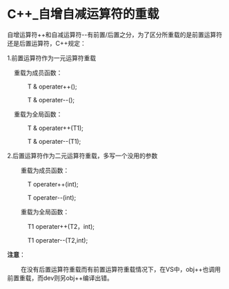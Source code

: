  # C++_自增自减运算符的重载

 自增运算符++和自减运算符--有前置/后置之分，为了区分所重载的是前置运算符还是后置运算符，C++规定：

1.前置运算符作为一元运算符重载

&nbsp;&nbsp;&nbsp;&nbsp;重载为成员函数：

&nbsp;&nbsp;&nbsp;&nbsp;&nbsp;&nbsp;&nbsp;&nbsp;&nbsp;&nbsp;&nbsp;&nbsp;T & operater++();

&nbsp;&nbsp;&nbsp;&nbsp;&nbsp;&nbsp;&nbsp;&nbsp;&nbsp;&nbsp;&nbsp;&nbsp;T & operater--(); 

&nbsp;&nbsp;&nbsp;&nbsp;重载为全局函数： 

&nbsp;&nbsp;&nbsp;&nbsp;&nbsp;&nbsp;&nbsp;&nbsp;&nbsp;&nbsp;&nbsp;&nbsp;T & operater++(T1); 

&nbsp;&nbsp;&nbsp;&nbsp;&nbsp;&nbsp;&nbsp;&nbsp;&nbsp;&nbsp;&nbsp;&nbsp;T & operater--(T1); 

2.后置运算符作为二元运算符重载，多写一个没用的参数

&nbsp;&nbsp;&nbsp;&nbsp;&nbsp;&nbsp;&nbsp;&nbsp;重载为成员函数： 

&nbsp;&nbsp;&nbsp;&nbsp;&nbsp;&nbsp;&nbsp;&nbsp;&nbsp;&nbsp;&nbsp;&nbsp;T operater++(int); 

&nbsp;&nbsp;&nbsp;&nbsp;&nbsp;&nbsp;&nbsp;&nbsp;&nbsp;&nbsp;&nbsp;&nbsp;T operater--(int); 

&nbsp;&nbsp;&nbsp;&nbsp;&nbsp;&nbsp;&nbsp;&nbsp;重载为全局函数： 

&nbsp;&nbsp;&nbsp;&nbsp;&nbsp;&nbsp;&nbsp;&nbsp;&nbsp;&nbsp;&nbsp;&nbsp;T1 operater++(T2，int); 

&nbsp;&nbsp;&nbsp;&nbsp;&nbsp;&nbsp;&nbsp;&nbsp;&nbsp;&nbsp;&nbsp;&nbsp;T1 operater--(T2,int); 

**注意**：

&nbsp;&nbsp;&nbsp;&nbsp;&nbsp;&nbsp;&nbsp;&nbsp;在没有后置运算符重载而有前置运算符重载情况下，在VS中，obj++也调用前置重载，而dev则另obj++编译出错。